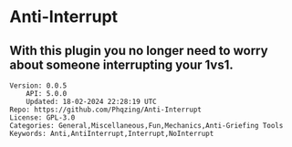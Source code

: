 # Anti-Interrupt
## With this plugin you no longer need to worry about someone interrupting your 1vs1.
```properties
Version: 0.0.5
    API: 5.0.0
    Updated: 18-02-2024 22:28:19 UTC
Repo: https://github.com/Phqzing/Anti-Interrupt
License: GPL-3.0
Categories: General,Miscellaneous,Fun,Mechanics,Anti-Griefing Tools
Keywords: Anti,AntiInterrupt,Interrupt,NoInterrupt
```